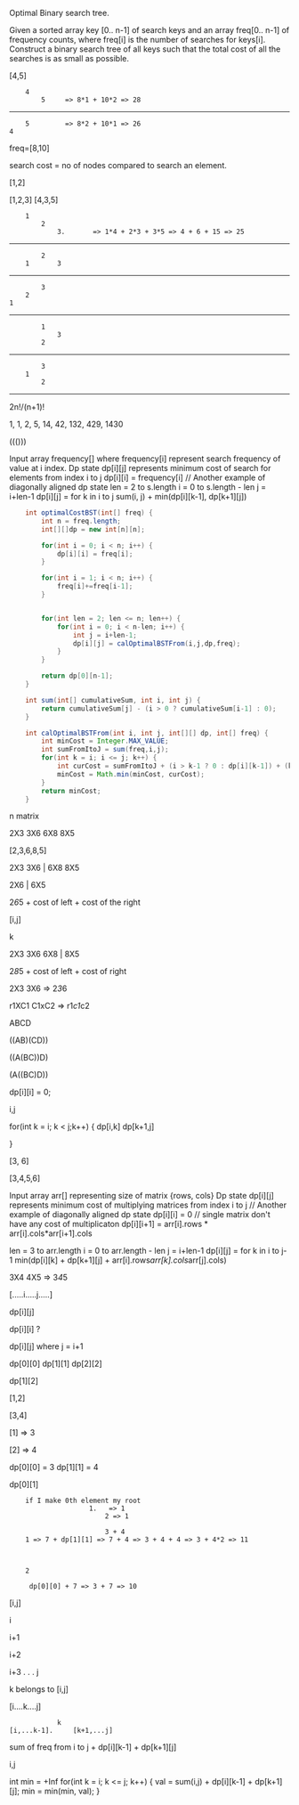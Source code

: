 Optimal Binary search tree.

Given a sorted array key [0.. n-1] of search keys and an array freq[0.. n-1] of frequency counts, where freq[i] is the number of searches for keys[i]. Construct a binary search tree of all keys such that the total cost of all the searches is as small as possible.


[4,5]

		4
			5     => 8*1 + 10*2 => 28
--------------------
		5         => 8*2 + 10*1 => 26 
	4

freq=[8,10]

search cost = no of nodes compared to search an element.



[1,2]




[1,2,3]
[4,3,5]

		1
			2
				3.       => 1*4 + 2*3 + 3*5 => 4 + 6 + 15 => 25

-------------------------

			2
		1       3

---------------------------

			3
		2
	1

----------------------------

			1
				3
			2

-------------------------

			3
		1
			2
---------------------------

2n!/(n+1)!

1, 1, 2, 5, 14, 42, 132, 429, 1430

((()))




Input
array frequency[] where frequency[i] represent search frequency of value at i index.
Dp state
dp[i][j] represents minimum cost of search for elements from index i to j
dp[i][i] = frequency[i]
// Another example of diagonally aligned dp state
len = 2 to s.length
i = 0 to s.length - len
j = i+len-1
dp[i][j] =
  for k in i to j
    sum(i, j) + min(dp[i][k-1], dp[k+1][j])


```java
	int optimalCostBST(int[] freq) {
		int n = freq.length;
		int[][]dp = new int[n][n];

		for(int i = 0; i < n; i++) {
			dp[i][i] = freq[i];
		}

		for(int i = 1; i < n; i++) {
			freq[i]+=freq[i-1];
		}


		for(int len = 2; len <= n; len++) {
			for(int i = 0; i < n-len; i++) {
				int j = i+len-1;
				dp[i][j] = calOptimalBSTFrom(i,j,dp,freq);
			}
		}

		return dp[0][n-1];
	}

	int sum(int[] cumulativeSum, int i, int j) {
		return cumulativeSum[j] - (i > 0 ? cumulativeSum[i-1] : 0);
	}

	int calOptimalBSTFrom(int i, int j, int[][] dp, int[] freq) {
		int minCost = Integer.MAX_VALUE;
		int sumFromItoJ = sum(freq,i,j);
		for(int k = i; i <= j; k++) {
			int curCost = sumFromItoJ + (i > k-1 ? 0 : dp[i][k-1]) + (k+1 > j ? 0 : dp[k+1][j]);
			minCost = Math.min(minCost, curCost);
		}
		return minCost;
	}
```

n matrix

2X3 3X6 6X8 8X5

[2,3,6,8,5]



2X3 3X6 | 6X8 8X5

2X6   |  6X5

2*6*5 + cost of left + cost of the right

[i,j]

k 



2X3 3X6 6X8 | 8X5


2*8*5 + cost of left + cost of right

2X3 3X6
        => 2*3*6


r1XC1 
C1xC2 => r1*c1*c2





ABCD

((AB)(CD)) 

((A(BC))D)

(A((BC)D))


dp[i][i] = 0;



i,j

for(int k = i; k < j;k++) {
	dp[i,k]
	dp[k+1,j]



}


[3, 6]

[3,4,5,6]






Input
array arr[] representing size of matrix {rows, cols}
Dp state
dp[i][j] represents minimum cost of multiplying matrices from index i to j
// Another example of diagonally aligned dp state
dp[i][i] = 0 // single matrix don't have any cost of multiplicaton
dp[i][i+1] = arr[i].rows * arr[i].cols*arr[i+1].cols

len = 3 to arr.length
i = 0 to arr.length - len
j = i+len-1
dp[i][j] =
  for k in i to j-1
    min(dp[i][k] + dp[k+1][j] + arr[i].rows*arr[k].cols*arr[j].cols)








3X4 4X5 => 3*4*5











[.....i.....j.....]

dp[i][j]

dp[i][i] ?


dp[i][j] where j = i+1

dp[0][0]
dp[1][1]
dp[2][2]

dp[1][2]

[1,2]

[3,4]


[1] => 3

[2] => 4


dp[0][0] = 3
dp[1][1] = 4

dp[0][1]

		if I make 0th element my root
						1.   => 1
							2 => 1 

							3 + 4
		1 => 7 + dp[1][1] => 7 + 4 => 3 + 4 + 4 => 3 + 4*2 => 11



		2

		 dp[0][0] + 7 => 3 + 7 => 10




[i,j]


i

i+1

i+2

i+3
.
.
.
j




k belongs to [i,j]

[i....k....j]


				k
	[i,...k-1].     [k+1,...j]


sum of freq from i to j + dp[i][k-1]  + dp[k+1][j]





i,j

int min = +Inf
for(int k = i; k <= j; k++) {
	val = sum(i,j) + dp[i][k-1] + dp[k+1][j];
	min = min(min, val);
}




































